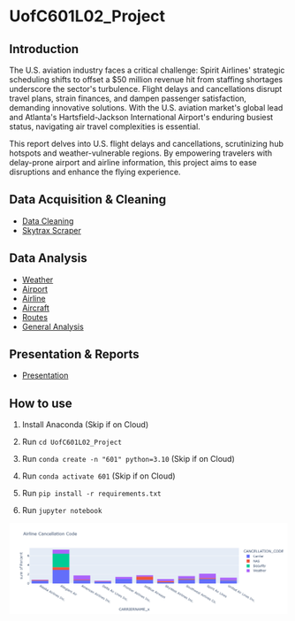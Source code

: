 # UofC601L02_Project

## Introduction

The U.S. aviation industry faces a critical challenge: Spirit Airlines' strategic scheduling shifts to offset a $50 million revenue hit from staffing shortages underscore the sector's turbulence. Flight delays and cancellations disrupt travel plans, strain finances, and dampen passenger satisfaction, demanding innovative solutions. With the U.S. aviation market's global lead and Atlanta's Hartsfield-Jackson International Airport's enduring busiest status, navigating air travel complexities is essential.

This report delves into U.S. flight delays and cancellations, scrutinizing hub hotspots and weather-vulnerable regions. By empowering travelers with delay-prone airport and airline information, this project aims to ease disruptions and enhance the flying experience.

## Data Acquisition & Cleaning

- [Data Cleaning](https://uofc601l02g7.github.io/UofC601L02_Project/html/DataPrep-Cleaning.html)
- [Skytrax Scraper](https://uofc601l02g7.github.io/UofC601L02_Project/html/DataPrep-Skytrax-Scraper.html)

## Data Analysis

- [Weather](https://uofc601l02g7.github.io/UofC601L02_Project/html/Youssef_Cancellations_Disruptions_Weather.html)
- [Airport](https://uofc601l02g7.github.io/UofC601L02_Project/html/Geoffrey-Airport.html)
- [Airline](https://uofc601l02g7.github.io/UofC601L02_Project/html/Geoffrey-Carrier.html)
- [Aircraft](https://uofc601l02g7.github.io/UofC601L02_Project/html/Geoffrey-Carrier.html)
- [Routes](https://uofc601l02g7.github.io/UofC601L02_Project/html/Geoffrey-Route-Suggestion.html)
- [General Analysis](https://uofc601l02g7.github.io/UofC601L02_Project/html/Chibuzo-Flight%20delay%20analysis.html)

## Presentation & Reports

- [Presentation](https://uofc601l02g7.github.io/UofC601L02_Project/pdf/Presentation.pdf)

## How to use

1. Install Anaconda (Skip if on Cloud)

2. Run `cd UofC601L02_Project`

3. Run `conda create -n "601" python=3.10` (Skip if on Cloud)

4. Run `conda activate 601` (Skip if on Cloud)

5. Run `pip install -r requirements.txt`

6. Run `jupyter notebook`

![cover image](/Presentation/Airline_Cancellation_Code.png)